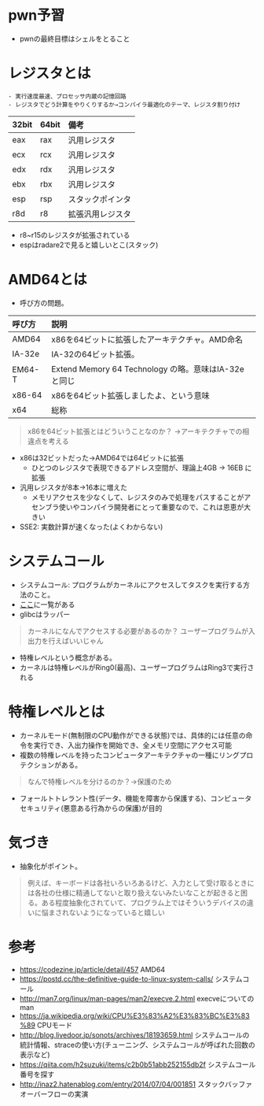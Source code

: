 # pwn予習
- pwnの最終目標はシェルをとること
# レジスタとは
    - 実行速度最速、プロセッサ内蔵の記憶回路
    - レジスタでどう計算をやりくりするか→コンパイラ最適化のテーマ、レジスタ割り付け

| 32bit | 64bit | 備考 |
|:----|:----|:----|
| eax | rax | 汎用レジスタ |
| ecx | rcx | 汎用レジスタ |
| edx | rdx | 汎用レジスタ |
| ebx | rbx | 汎用レジスタ |
| esp | rsp | スタックポインタ |
| r8d | r8 | 拡張汎用レジスタ |

- r8~r15のレジスタが拡張されている
- espはradare2で見ると嬉しいとこ(スタック)

# AMD64とは
- 呼び方の問題。

| 呼び方 | 説明 |
|:----|:----|
| AMD64 | x86を64ビットに拡張したアーキテクチャ。AMD命名 |
| IA-32e | IA-32の64ビット拡張。 |
| EM64-T | Extend Memory 64 Technology の略。意味はIA-32eと同じ |
| x86-64 | x86を64ビット拡張しましたよ、という意味 |
| x64 | 総称 |

> x86を64ビット拡張とはどういうことなのか？
> →アーキテクチャでの相違点を考える
- x86は32ビットだった→AMD64では64ビットに拡張
    - ひとつのレジスタで表現できるアドレス空間が、理論上4GB -> 16EB に拡張
- 汎用レジスタが8本→16本に増えた
    - メモリアクセスを少なくして、レジスタのみで処理をパスすることがアセンブラ使いやコンパイラ開発者にとって重要なので、これは恩恵が大きい
- SSE2: 実数計算が速くなった(よくわからない)

# システムコール
- システムコール: プログラムがカーネルにアクセスしてタスクを実行する方法のこと。
- [ここ](http://man7.org/linux/man-pages/man2/syscalls.2.html)に一覧がある
- glibcはラッパー
> カーネルになんでアクセスする必要があるのか？
> ユーザープログラムが入出力を行えばいいじゃん
- 特権レベルという概念がある。
- カーネルは特権レベルがRing0(最高)、ユーザープログラムはRing3で実行される

# 特権レベルとは
- カーネルモード(無制限のCPU動作ができる状態)では、具体的には任意の命令を実行でき、入出力操作を開始でき、全メモリ空間にアクセス可能
- 複数の特権レベルを持ったコンピュータアーキテクチャの一種にリングプロテクションがある。
> なんで特権レベルを分けるのか？→保護のため
- フォールトトレラント性(データ、機能を障害から保護する)、コンピュータセキュリティ(悪意ある行為からの保護)が目的


# 気づき
- 抽象化がポイント。
> 例えば、キーボードは各社いろいろあるけど、入力として受け取るときには各社の仕様に精通してないと取り扱えないみたいなことが起きると困る。ある程度抽象化されていて、プログラム上ではそういうデバイスの違いに悩まされないようになっていると嬉しい

# 参考
- https://codezine.jp/article/detail/457 AMD64
- https://postd.cc/the-definitive-guide-to-linux-system-calls/ システムコール
- http://man7.org/linux/man-pages/man2/execve.2.html execveについてのman
- https://ja.wikipedia.org/wiki/CPU%E3%83%A2%E3%83%BC%E3%83%89 CPUモード
- http://blog.livedoor.jp/sonots/archives/18193659.html システムコールの統計情報、straceの使い方(チューニング、システムコールが呼ばれた回数の表示など)
- https://qiita.com/h2suzuki/items/c2b0b51abb252155db2f システムコール番号を探す
- http://inaz2.hatenablog.com/entry/2014/07/04/001851 スタックバッファオーバーフローの実演